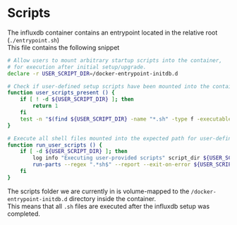 # Scripts

The influxdb container contains an entrypoint located in the relative root (`./entrypoint.sh`)  
This file contains the following snippet 

```sh
# Allow users to mount arbitrary startup scripts into the container,
# for execution after initial setup/upgrade.
declare -r USER_SCRIPT_DIR=/docker-entrypoint-initdb.d

# Check if user-defined setup scripts have been mounted into the container.
function user_scripts_present () {
    if [ ! -d ${USER_SCRIPT_DIR} ]; then
        return 1
    fi
    test -n "$(find ${USER_SCRIPT_DIR} -name "*.sh" -type f -executable)"
}

# Execute all shell files mounted into the expected path for user-defined startup scripts.
function run_user_scripts () {
    if [ -d ${USER_SCRIPT_DIR} ]; then
        log info "Executing user-provided scripts" script_dir ${USER_SCRIPT_DIR}
        run-parts --regex ".*sh$" --report --exit-on-error ${USER_SCRIPT_DIR}
    fi
}
```

The scripts folder we are currently in is volume-mapped to the `/docker-entrypoint-initdb.d` directory inside the container.  
This means that all `.sh` files are executed after the influxdb setup was completed.
